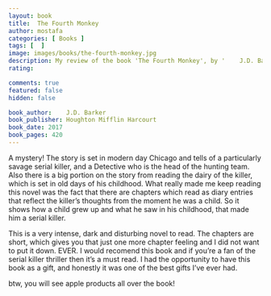 ```yaml
---
layout: book
title:  The Fourth Monkey
author: mostafa
categories: [ Books ]
tags: [  ]
image: images/books/the-fourth-monkey.jpg
description: My review of the book 'The Fourth Monkey', by '	J.D. Barker'
rating:

comments: true
featured: false
hidden: false

book_author: 	J.D. Barker
book_publisher: Houghton Mifflin Harcourt
book_date: 2017
book_pages: 420
---
```


A mystery! The story is set in modern day Chicago and tells of a particularly savage serial killer, and a Detective who is the head of the hunting team. Also there is a big portion on the story from reading the dairy of the killer, which is set in old days of his childhood. What really made me keep reading this novel was the fact that there are chapters which read as diary entries that reflect the killer’s thoughts from the moment he was a child. So it shows how a child grew up and what he saw in his childhood, that made him a serial killer.

This is a very intense, dark and disturbing novel to read. The chapters are short, which gives you that just one more chapter feeling and I did not want to put it down. EVER. I would recomend this book and if you’re a fan of the serial killer thriller then it’s a must read. I had the opportunity to have this book as a gift, and honestly it was one of the best gifts I’ve ever had.

btw, you will see apple products all over the book!
